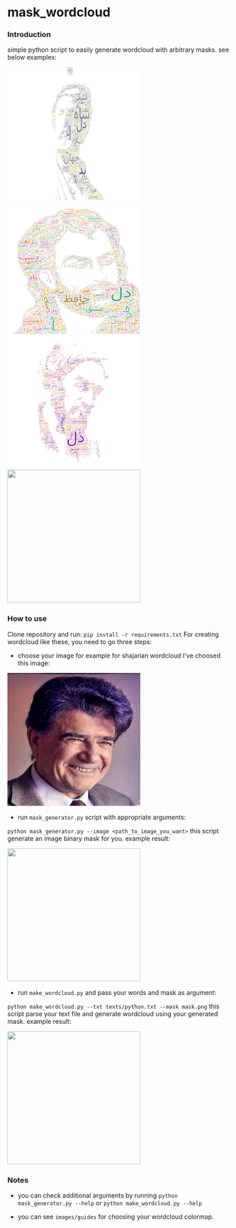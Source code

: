 # mask_wordcloud

### Introduction
simple python script to easily generate wordcloud with arbitrary masks.
see below examples:
<!-- ![ferdowsi](images/ferdowsi_cividis.png)
![hafez](images/hafez.png)
![saadi](images/saadi_word.png)
![shajarian](images/shajarian_wc.png) -->
<img src="images/ferdowsi_cividis.png" width="300" height="300">
<img src="images/hafez.png" width="300" height="300">
<img src="images/saadi_word.png" width="300" height="300">
<img src="images/shajarian_wc.png" width="300" height="300">


### How to use
Clone repository and run:
`pip install -r requirements.txt`
For creating wordcloud like these, you need to go three steps:
- choose your image for example for shajarian wordcloud I've choosed this image:
<!-- ![shajarian](images/shajarian.jpg) -->
<img src="images/shajarian.jpg" width="300" height="300">

- run `mask_generator.py` script with appropriate arguments:

`python mask_generator.py --image <path_to_image_you_want>`
this script generate an image binary mask for you. example result:
<!-- ![shajarian_mask](images/shm.png) -->
<img src="images/shm.png" width="300" height="300">

- run `make_wordcloud.py` and pass your words and mask as argument:

`python make_wordcloud.py --txt texts/python.txt --mask mask.png`
this script parse your text file and generate wordcloud using your generated mask. example result:

<img src="images/shajarian_wc.png" width="300" height="300">

### Notes
- you can check additional arguments by running
`python mask_generator.py --help`
or
`python make_wordcloud.py --help`

- you can see `images/guides` for choosing your wordcloud colormap.


